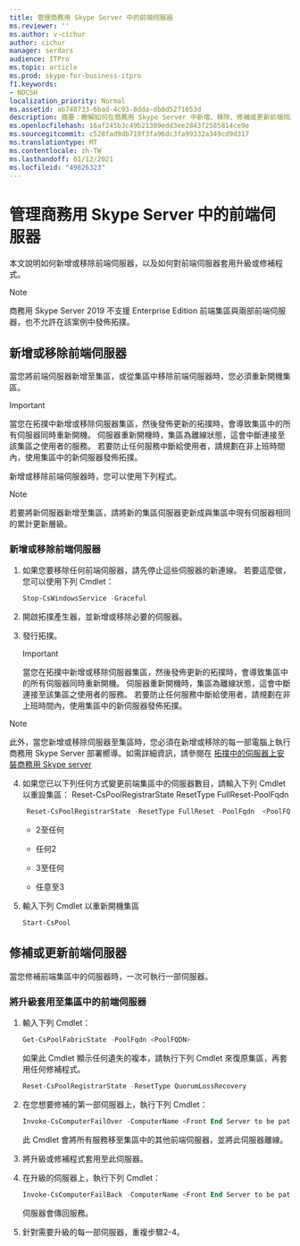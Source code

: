 ```yaml
---
title: 管理商務用 Skype Server 中的前端伺服器
ms.reviewer: ''
ms.author: v-cichur
author: cichur
manager: serdars
audience: ITPro
ms.topic: article
ms.prod: skype-for-business-itpro
f1.keywords:
- NOCSH
localization_priority: Normal
ms.assetid: ab748733-6bad-4c93-8dda-db8d5271653d
description: 摘要：瞭解如何在商務用 Skype Server 中新增、移除、修補或更新前端伺服器。
ms.openlocfilehash: 16af245b3c49b21309edd3ee2843f2585814ce9e
ms.sourcegitcommit: c528fad9db719f3fa96dc3fa99332a349cd9d317
ms.translationtype: MT
ms.contentlocale: zh-TW
ms.lasthandoff: 01/12/2021
ms.locfileid: "49826323"
---
```

# <a name="manage-front-end-servers-in-skype-for-business-server"></a>管理商務用 Skype Server 中的前端伺服器
 
本文說明如何新增或移除前端伺服器，以及如何對前端伺服器套用升級或修補程式。

  > [!NOTE]
> 商務用 Skype Server 2019 不支援 Enterprise Edition 前端集區與兩部前端伺服器，也不允許在該案例中發佈拓撲。

## <a name="add-or-remove-front-end-servers"></a>新增或移除前端伺服器
  
當您將前端伺服器新增至集區，或從集區中移除前端伺服器時，您必須重新開機集區。 
  
> [!IMPORTANT]
> 當您在拓撲中新增或移除伺服器集區，然後發佈更新的拓撲時，會導致集區中的所有伺服器同時重新開機。 伺服器重新開機時，集區為離線狀態，這會中斷連接至該集區之使用者的服務。 若要防止任何服務中斷給使用者，請規劃在非上班時間內，使用集區中的新伺服器發佈拓撲。 
  
新增或移除前端伺服器時，您可以使用下列程式。
  
> [!NOTE]
> 若要將新伺服器新增至集區，請將新的集區伺服器更新成與集區中現有伺服器相同的累計更新層級。 
  
### <a name="to-add-or-remove-front-end-servers"></a>新增或移除前端伺服器

1. 如果您要移除任何前端伺服器，請先停止這些伺服器的新連線。 若要這麼做，您可以使用下列 Cmdlet：
    
   ```PowerShell
   Stop-CsWindowsService -Graceful
   ```

2. 開啟拓撲產生器，並新增或移除必要的伺服器。 
    
3. 發行拓撲。
    
    > [!IMPORTANT]
    > 當您在拓撲中新增或移除伺服器集區，然後發佈更新的拓撲時，會導致集區中的所有伺服器同時重新開機。 伺服器重新開機時，集區為離線狀態，這會中斷連接至該集區之使用者的服務。 若要防止任何服務中斷給使用者，請規劃在非上班時間內，使用集區中的新伺服器發佈拓撲。 
  
  > [!NOTE]
> 此外，當您新增或移除伺服器至集區時，您必須在新增或移除的每一部電腦上執行商務用 Skype Server 部署嚮導。如需詳細資訊，請參閱在 [拓撲中的伺服器上安裝商務用 Skype server](https://docs.microsoft.com/skypeforbusiness/deploy/install/install-skype-for-business-server)
  
4. 如果您已以下列任何方式變更前端集區中的伺服器數目，請輸入下列 Cmdlet 以重設集區： Reset-CsPoolRegistrarState ResetType FullReset-PoolFqdn 
    
   ```PowerShell
    Reset-CsPoolRegistrarState -ResetType FullReset -PoolFqdn  <PoolFQDN>
   ```

     - 2至任何
    
     - 任何2
    
     - 3至任何
    
     - 任意至3
    
5. 輸入下列 Cmdlet 以重新開機集區
    
   ```PowerShell
   Start-CsPool
   ```

## <a name="patch-or-update-front-end-servers"></a>修補或更新前端伺服器

當您修補前端集區中的伺服器時，一次可執行一部伺服器。 
  
### <a name="to-apply-an-upgrade-to-the-front-end-servers-in-a-pool"></a>將升級套用至集區中的前端伺服器

1. 輸入下列 Cmdlet：
    
   ```PowerShell
   Get-CsPoolFabricState -PoolFqdn <PoolFQDN>
   ```

     如果此 Cmdlet 顯示任何遺失的複本，請執行下列 Cmdlet 來復原集區，再套用任何修補程式。
    
   ```PowerShell
   Reset-CsPoolRegistrarState -ResetType QuorumLossRecovery
   ```

2. 在您想要修補的第一部伺服器上，執行下列 Cmdlet：
    
   ```PowerShell
   Invoke-CsComputerFailOver -ComputerName <Front End Server to be patched>
   ```

    此 Cmdlet 會將所有服務移至集區中的其他前端伺服器，並將此伺服器離線。
    
3. 將升級或修補程式套用至此伺服器。
    
4. 在升級的伺服器上，執行下列 Cmdlet：
    
   ```PowerShell
   Invoke-CsComputerFailBack -ComputerName <Front End Server to be patched>
   ```

    伺服器會傳回服務。
    
5. 針對需要升級的每一部伺服器，重複步驟2-4。
    
